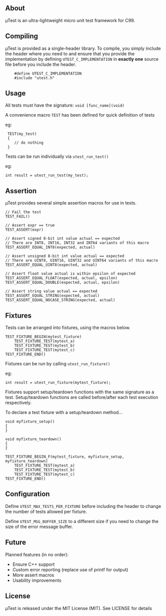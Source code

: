 ## About ##

µTest is an ultra-lightweight micro unit test framework for C99.


## Compiling ##

µTest is provided as a single-header library. To compile, you simply include the header where you need to and ensure that you provide the implementation by defining `UTEST_C_IMPLEMENTATION` in **exactly one** source file before you include the header.

		#define UTEST_C_IMPLEMENTATION
		#include "utest.h"


## Usage ##


All tests must have the signature: 
	`void [func_name](void)`

A convenience macro `TEST` has been defined for quick definition of tests

eg:

	 TEST(my_test)
	 {
		// do nothing
	 }

Tests can be run individually via `utest_run_test()`

eg:
	
	int result = utest_run_test(my_test);


## Assertion ##

µTest provides several simple assertion macros for use in tests.

	// Fail the test
	TEST_FAIL()		

	// Assert expr == true	
	TEST_ASSERT(expr)

	// Assert signed 8-bit int value actual == expected
	// There are INT8, INT16, INT32 and INT64 variants of this macro
	TEST_ASSERT_EQUAL_INT8(expected, actual)
	
	// Assert unsigned 8-bit int value actual == expected
	// There are UINT8, UINT16, UINT32 and UINT64 variants of this macro
	TEST_ASSERT_EQUAL_UINT8(expected, actual)

	// Assert float value actual is within epsilon of expected
	TEST_ASSERT_EQUAL_FLOAT(expected, actual, epsilon)
	TEST_ASSERT_EQUAL_DOUBLE(expected, actual, epsilon)

	// Assert string value actual == expected
	TEST_ASSERT_EQUAL_STRING(expected, actual)
	TEST_ASSERT_EQUAL_NOCASE_STRING(expected, actual)




## Fixtures ##


Tests can be arranged into fixtures, using the macros below.

	TEST_FIXTURE_BEGIN(mytest_fixture)
		TEST_FIXTURE_TEST(mytest_a)
		TEST_FIXTURE_TEST(mytest_b)
		TEST_FIXTURE_TEST(mytest_c)
	TEST_FIXTURE_END()

Fixtures can be run by calling `utest_run_fixture()`

eg:
	
	int result = utest_run_fixture(mytest_fixture);


Fixtures support setup/teardown functions with the same signature as a
test. Setup/teardown functions are called before/after each test execution respectively.


To declare a test fixture with a setup/teardown method...

	void myfixture_setup()
	{
	}

	void myfixture_teardown()
	{
	}

	TEST_FIXTURE_BEGIN_F(mytest_fixture, myfixture_setup, myfixture_teardown)
		TEST_FIXTURE_TEST(mytest_a)
		TEST_FIXTURE_TEST(mytest_b)
		TEST_FIXTURE_TEST(mytest_c)
	TEST_FIXTURE_END()


## Configuration ##

Define `UTEST_MAX_TESTS_PER_FIXTURE` before including the header to change the number of tests allowed per fixture.

Define `UTEST_MSG_BUFFER_SIZE` to a different size if you need to change the size of the error message buffer.


## Future ##

Planned features (in no order):

- Ensure C++ support
- Custom error reporting (replace use of printf for output)
- More assert macros
- Usability improvements


## License ##

µTest is released under the MIT License (MIT). See LICENSE for details